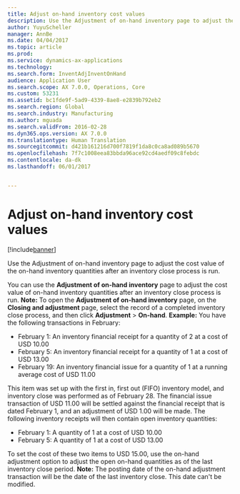```yaml
---
title: Adjust on-hand inventory cost values
description: Use the Adjustment of on-hand inventory page to adjust the cost value of the on-hand inventory quantities after an inventory close process is run.
author: YuyuScheller
manager: AnnBe
ms.date: 04/04/2017
ms.topic: article
ms.prod: 
ms.service: dynamics-ax-applications
ms.technology: 
ms.search.form: InventAdjInventOnHand
audience: Application User
ms.search.scope: AX 7.0.0, Operations, Core
ms.custom: 53231
ms.assetid: bc1fde9f-5ad9-4339-8ae8-e2839b792eb2
ms.search.region: Global
ms.search.industry: Manufacturing
ms.author: mguada
ms.search.validFrom: 2016-02-28
ms.dyn365.ops.version: AX 7.0.0
ms.translationtype: Human Translation
ms.sourcegitcommit: d421b161216d700f7819f1da8c0ca8ad089b5670
ms.openlocfilehash: 7f7c1008eea83bbda96ace92cd4aedf09c8febdc
ms.contentlocale: da-dk
ms.lasthandoff: 06/01/2017


---
```


# <a name="adjust-on-hand-inventory-cost-values"></a>Adjust on-hand inventory cost values

[!include[banner](../includes/banner.md)]


Use the Adjustment of on-hand inventory page to adjust the cost value of the on-hand inventory quantities after an inventory close process is run.

You can use the **Adjustment of on-hand inventory** page to adjust the cost value of on-hand inventory quantities after an inventory close process is run. **Note:** To open the **Adjustment of on-hand inventory** page, on the **Closing and adjustment** page, select the record of a completed inventory close process, and then click **Adjustment** &gt; **On-hand**. **Example:** You have the following transactions in February:

-   February 1: An inventory financial receipt for a quantity of 2 at a cost of USD 10.00
-   February 5: An inventory financial receipt for a quantity of 1 at a cost of USD 13.00
-   February 19: An inventory financial issue for a quantity of 1 at a running average cost of USD 11.00

This item was set up with the first in, first out (FIFO) inventory model, and inventory close was performed as of February 28. The financial issue transaction of USD 11.00 will be settled against the financial receipt that is dated February 1, and an adjustment of USD 1.00 will be made. The following inventory receipts will then contain open inventory quantities:

-   February 1: A quantity of 1 at a cost of USD 10.00
-   February 5: A quantity of 1 at a cost of USD 13.00

To set the cost of these two items to USD 15.00, use the on-hand adjustment option to adjust the open on-hand quantities as of the last inventory close period. **Note:** The posting date of the on-hand adjustment transaction will be the date of the last inventory close. This date can't be modified.




